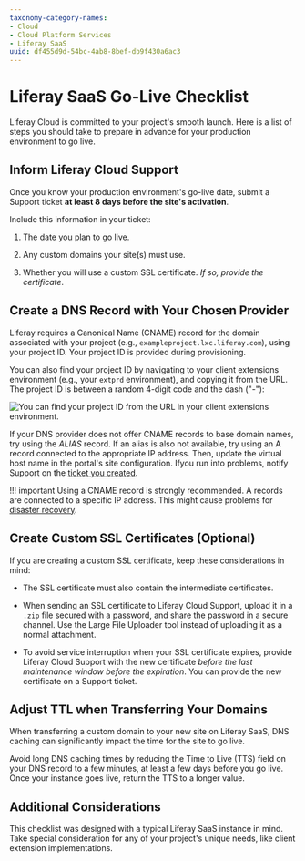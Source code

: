 ```yaml
---
taxonomy-category-names:
- Cloud
- Cloud Platform Services
- Liferay SaaS
uuid: df455d9d-54bc-4ab8-8bef-db9f430a6ac3
---
```

# Liferay SaaS Go-Live Checklist

Liferay Cloud is committed to your project's smooth launch. Here is a list of steps you should take to prepare in advance for your production environment to go live.

## Inform Liferay Cloud Support

Once you know your production environment's go-live date, submit a Support ticket **at least 8 days before the site's activation**.

Include this information in your ticket:

1. The date you plan to go live.

1. Any custom domains your site(s) must use.

1. Whether you will use a custom SSL certificate. *If so, provide the certificate*.

## Create a DNS Record with Your Chosen Provider

Liferay requires a Canonical Name (CNAME) record for the domain associated with your project (e.g., `exampleproject.lxc.liferay.com`), using your project ID. Your project ID is provided during provisioning.

You can also find your project ID by navigating to your client extensions environment (e.g., your `extprd` environment), and copying it from the URL. The project ID is between a random 4-digit code and the dash ("-"):

![You can find your project ID from the URL in your client extensions environment.](./liferay-saas-go-live-checklist/images/01.png)

If your DNS provider does not offer CNAME records to base domain names, try using the *ALIAS* record. If an alias is also not available, try using an A record connected to the appropriate IP address. Then, update the virtual host name in the portal's site configuration. Ifyou run into problems, notify Support on the [ticket you created](#inform-liferay-cloud-support).

!!! important
    Using a CNAME record is strongly recommended. A records are connected to a specific IP address. This might cause problems for [disaster recovery](../support-and-troubleshooting/troubleshooting-tools-and-resources/disaster-recovery-overview.md).

## Create Custom SSL Certificates (Optional)

If you are creating a custom SSL certificate, keep these considerations in mind:

- The SSL certificate must also contain the intermediate certificates.

- When sending an SSL certificate to Liferay Cloud Support, upload it in a `.zip` file secured with a password, and share the password in a secure channel. Use the Large File Uploader tool instead of uploading it as a normal attachment.

- To avoid service interruption when your SSL certificate expires, provide Liferay Cloud Support with the new certificate *before the last maintenance window before the expiration*. You can provide the new certificate on a Support ticket.

## Adjust TTL when Transferring Your Domains

When transferring a custom domain to your new site on Liferay SaaS, DNS caching can significantly impact the time for the site to go live.

Avoid long DNS caching times by reducing the Time to Live (TTS) field on your DNS record to a few minutes, at least a few days before you go live. Once your instance goes live, return the TTS to a longer value.

## Additional Considerations

This checklist was designed with a typical Liferay SaaS instance in mind. Take special consideration for any of your project's unique needs, like client extension implementations.